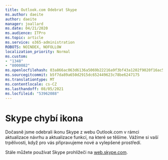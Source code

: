 ```yaml
---
title: Outlook.com Odebrat Skype
ms.author: daeite
author: daeite
manager: joallard
ms.date: 04/21/2020
ms.audience: ITPro
ms.topic: article
ms.service: o365-administration
ROBOTS: NOINDEX, NOFOLLOW
localization_priority: Normal
ms.custom:
- "1348"
- "8000082"
ms.openlocfilehash: 03a866ac063d6136a5069b22216a9f3bf43a1202f9020f16ac5edb7cf89ce9ba
ms.sourcegitcommit: b5f7da89a650d2915dc652449623c78be6247175
ms.translationtype: MT
ms.contentlocale: cs-CZ
ms.lasthandoff: 08/05/2021
ms.locfileid: "53962088"
---
```

# <a name="skype-icon-missing"></a>Skype chybí ikona

Dočasně jsme odebrali ikonu Skype z webu Outlook.com v rámci aktualizace návrhu a aktualizace funkcí, na které se těšíme. Vážíme si vaší trpělivosti, když pro vás připravujeme nové a vylepšené prostředí.

Stále můžete používat Skype prohlížeči na [web.skype.com](https://web.skype.com/).
